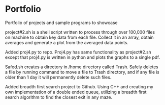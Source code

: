 # Portfolio
Portfolio of projects and sample programs to showcase


project#2.sh is a shell script written to process through over 100,000 files on  machine to obtain key data from each file. Collect it in an array, obtain averages and generate a plot from the averaged data points.


Added proj4.py to repo. Proj4.py has same functionality as project#2.sh except that proj4.py is written in python and plots the graphs to a single pdf.

Safed.sh creates a directory in /home directory called Trash. Safely deletes a file by running command to move a file to Trash directory, and if any file is older than 1 day it will permanently delete such files.


Added breadth first search project to Github. Using C++ and creating my own implementation of a double ended queue, utilizing a breadth first search algorithm to find the closest exit in any maze.
